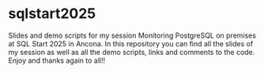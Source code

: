 # sqlstart2025
Slides and demo scripts for my session Monitoring PostgreSQL on premises at SQL Start 2025 in Ancona.
In this repository you can find all the slides of my session as well as all the demo scripts, links and comments to the code.
Enjoy and thanks again to all!!
